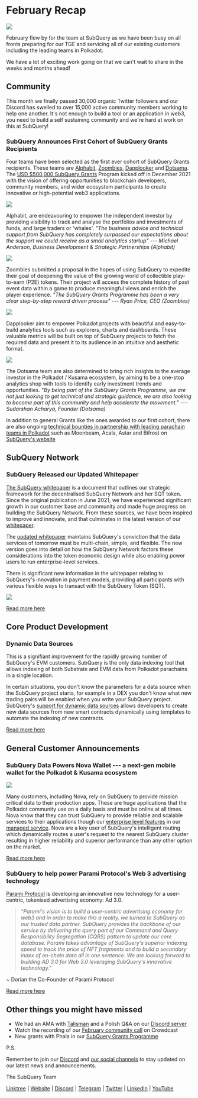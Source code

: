 # February Recap

![](https://miro.medium.com/max/1400/1*T3DLiAKSIy-AjRia_JJjow.png)

February flew by for the team at SubQuery as we have been busy on all fronts preparing for our TGE and servicing all of our existing customers including the leading teams in Polkadot.

We have a lot of exciting work going on that we can't wait to share in the weeks and months ahead!

## Community

This month we finally passed 30,000 organic Twitter followers and our Discord has swelled to over 15,000 active community members working to help one another. It's not enough to build a tool or an application in web3, you need to build a self sustaining community and we're hard at work on this at SubQuery!

### SubQuery Announces First Cohort of SubQuery Grants Recipients

Four teams have been selected as the first ever cohort of SubQuery Grants recipients. These teams are [Alphabit](https://www.polkadata.xyz/), [Zoombies](https://zoombies.world/), [Dapplooker](https://dapplooker.com/) and [Dotsama](http://dotsama.ai/). The [USD $500,000 SubQuery Grants](https://subquery.network/grants) Program kicked off in December 2021 with the vision of offering opportunities to blockchain developers, community members, and wider ecosystem participants to create innovative or high-potential web3 applications.

![](https://miro.medium.com/max/1400/1*tBnWK4svpGbGuP3mCXyGDg.png)

Alphabit, are endeavouring to empower the independent investor by providing visibility to track and analyse the portfolios and investments of funds, and large traders or 'whales'. _"The business advice and technical support from SubQuery has completely surpassed our expectations about the support we could receive as a small analytics startup" --- Michael Anderson, Business Development & Strategic Partnerships (Alphabit)_

![](https://miro.medium.com/max/1400/1*TpHBDhA7WqNGTOxz9LpifQ.png)

Zoombies submitted a proposal in the hopes of using SubQuery to expedite their goal of deepening the value of the growing world of collectible play-to-earn (P2E) tokens. Their project will access the complete history of past event data within a game to produce meaningful views and enrich the player experience. _"The SubQuery Grants Programme has been a very clear step-by-step reward driven process" --- Ryan Price, CEO (Zoombies)_

![](https://miro.medium.com/max/1400/1*4rPD0g-pC3MOU5M5vAtS4w.png)

Dapplooker aim to empower Polkadot projects with beautiful and easy-to-build analytics tools such as explorers, charts and dashboards. These valuable metrics will be built on top of SubQuery projects to fetch the required data and present it to its audience in an intuitive and aesthetic format.

![](https://miro.medium.com/max/1400/1*kC8QYVvlUZwUfgXTBFQbgg.png)

The Dotsama team are also determined to bring rich insights to the average investor in the Polkadot / Kusama ecosystem, by aiming to be a one-stop analytics shop with tools to identify early investment trends and opportunities. "_By being part of the SubQuery Grants Programme, we are not just looking to get technical and strategic guidance, we are also looking to become part of this community and help accelerate the movement." --- Sudarshan Acharya, Founder (Dotsama)_

In addition to general Grants like the ones awarded to our first cohort, there are also ongoing [technical bounties in partnership with leading parachain teams in Polkadot](../blogs/20220127-grants-bounties.md) such as Moonbeam, Acala, Astar and Bifrost on [SubQuery's website](https://subquery.network/grants)

## SubQuery Network

### SubQuery Released our Updated Whitepaper

[The SubQuery whitepaper](https://static.subquery.network/whitepaper.pdf) is a document that outlines our strategic framework for the decentralised SubQuery Network and her SQT token. Since the original publication in June 2021, we have experienced significant growth in our customer base and community and made huge progress on building the SubQuery Network. From these sources, we have been inspired to improve and innovate, and that culminates in the latest version of our [whitepaper](https://static.subquery.network/whitepaper.pdf).

The [updated whitepaper](https://static.subquery.network/whitepaper.pdf) maintains SubQuery's conviction that the data services of tomorrow must be multi-chain, simple, and flexible. The new version goes into detail on how the SubQuery Network factors these considerations into the token economic design while also enabling power users to run enterprise-level services.

There is significant new information in the whitepaper relating to SubQuery's innovation in payment models, providing all participants with various flexible ways to transact with the SubQuery Token (SQT).

![](https://miro.medium.com/max/1400/1*EhLefs3-lb47y2LC4Z6jWA.png)

[Read more here](../blogs/20220216-whitepaper-update.md)

## Core Product Development

### Dynamic Data Sources

This is a signifiant improvement for the rapidly growing number of SubQuery's EVM customers. SubQuery is the only data indexing tool that allows indexing of both Substrate and EVM data from Polkadot parachains in a single location.

In certain situations, you don't know the parameters for a data source when the SubQuery project starts, for example in a DEX you don't know what new trading pairs will be enabled when you write your SubQuery project. SubQuery's [support for dynamic data sources](https://university.subquery.network/build/dynamicdatasources.html) allows developers to create new data sources from new smart contracts dynamically using templates to automate the indexing of new contracts.

[Read more here](https://university.subquery.network/build/dynamicdatasources.html)

## General Customer Announcements

### SubQuery Data Powers Nova Wallet --- a next-gen mobile wallet for the Polkadot & Kusama ecosystem

![](https://miro.medium.com/max/1400/1*NkYmEpYLpZYFRkANrvpwPw.png)

Many customers, including Nova, rely on SubQuery to provide mission critical data to their production apps. These are huge applications that the Polkadot community use on a daily basis and must be online at all times. Nova know that they can trust SubQuery to provide reliable and scalable services to their applications though our [enterprise level features](https://blog.subquery.network/blogs/20211228-enterprise-hosted.html) in our [managed service](https://project.subquery.network/). Nova are a key user of SubQuery's intelligent routing which dynamically routes a user's request to the nearest SubQuery cluster resulting in higher reliability and superior performance than any other option on the market.

[Read more here](../customer_announcements/20220210-nova-wallet.md)

### SubQuery to help power Parami Protocol's Web 3 advertising technology

[Parami Protocol](https://parami.io/) is developing an innovative new technology for a user-centric, tokenised advertising economy: Ad 3.0.

> _"Parami's vision is to build a user-centric advertising economy for web3 and in order to make this a reality, we turned to SubQuery as our trusted data partner. SubQuery provides the backbone of our service by delivering the query part of our Command and Query Responsibility Segregation (CQRS) pattern to update our core database. Parami takes advantage of SubQuery's superior indexing speed to track the price of NFT fragments and to build a secondary index of on-chain data all in one sentence. We are looking forward to building AD 3.0 for Web 3.0 leveraging SubQuery's innovative technology."_

~ Dorian the Co-Founder of Parami Protocol

[Read more here](../customer_announcements/20220222-parami.md)

## Other things you might have missed

- We had an AMA with [Talisman](https://talisman.xyz/) and a Polish Q&A on our [Discord server](https://discord.com/channels/796198414798028831/796198414798028834)
- Watch the recording of our [February community call](https://www.crowdcast.io/e/subquery-sessions-february) on Crowdcast
- New grants with Phala in our [SubQuery Grants Programme](https://subquery.network/grants)

P.S.

Remember to join our [Discord](https://discord.com/invite/subquery) and [our social channels](https://linktr.ee/subquerynetwork) to stay updated on our latest news and announcements.

The SubQuery Team

[Linktree](https://linktr.ee/subquerynetwork) | [Website](https://subquery.network/) | [Discord](https://discord.com/invite/78zg8aBSMG) | [Telegram](https://t.me/subquerynetwork) | [Twitter](https://twitter.com/subquerynetwork) | [LinkedIn](https://www.linkedin.com/company/subquery) | [YouTube](https://www.youtube.com/channel/UCi1a6NUUjegcLHDFLr7CqLw)
